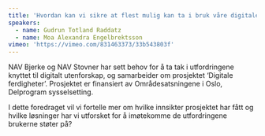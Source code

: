 ```yaml
---
title: 'Hvordan kan vi sikre at flest mulig kan ta i bruk våre digitale tjenester?'
speakers:
  - name: Gudrun Totland Raddatz
  - name: Moa Alexandra Engelbrektsson
vimeo: 'https://vimeo.com/831463373/33b543803f'
---
```


NAV Bjerke og NAV Stovner har sett behov for å ta tak i utfordringene knyttet til digitalt utenforskap, og samarbeider om prosjektet ‘Digitale ferdigheter’. Prosjektet er finansiert av Områdesatsningene i Oslo, Delprogram sysselsetting.

I dette foredraget vil vi fortelle mer om hvilke innsikter prosjektet har fått og hvilke løsninger har vi utforsket for å imøtekomme de utfordringene brukerne støter på?